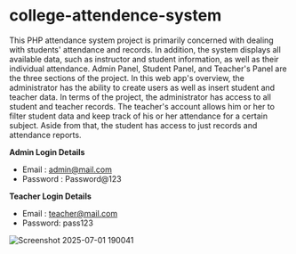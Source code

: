 # college-attendence-system

This PHP attendance system project is primarily concerned with dealing with students' attendance and records. In addition, the system displays all available data, such as instructor and student information, as well as their individual attendance. Admin Panel, Student Panel, and Teacher's Panel are the three sections of the project. In this web app's overview, the administrator has the ability to create users as well as insert student and teacher data. In terms of the project, the administrator has access to all student and teacher records. The teacher's account allows him or her to filter student data and keep track of his or her attendance for a certain subject. Aside from that, the student has access to just records and attendance reports.



**Admin Login Details**
* Email   : admin@mail.com
* Password : Password@123


**Teacher Login Details**

* Email   : teacher@mail.com
* Password: pass123

![Screenshot 2025-07-01 190041](https://github.com/user-attachments/assets/7aaf6bac-4b89-4d8e-9575-3e68acfec942)

